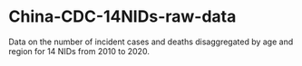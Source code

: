 # China-CDC-14NIDs-raw-data
Data on the number of incident cases and deaths disaggregated by age and region for 14 NIDs from 2010 to 2020.
